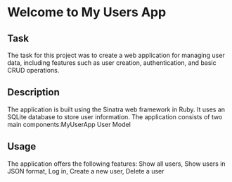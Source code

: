 # Welcome to My Users App

## Task
The task for this project was to create a web application for managing user data, including features such as user creation, authentication, and basic CRUD operations.

## Description
The application is built using the Sinatra web framework in Ruby. It uses an SQLite database to store user information. The application consists of two main components:MyUserApp  User Model

## Usage
The application offers the following features: Show all users, Show users in JSON format, Log in, Create a new user, Delete a user
